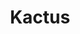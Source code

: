 ---
title: Kactus
intro: Manage changes, document work and keep your team in sync.
link: http://www.kactus.io
category:
- Design version control
image: "kactus.png"
---